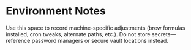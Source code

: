 # Environment Notes

Use this space to record machine-specific adjustments (brew formulas installed, cron tweaks, alternate paths, etc.). Do not store secrets—reference password managers or secure vault locations instead.
